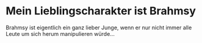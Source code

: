 # Mein Lieblingscharakter ist Brahmsy

Brahmsy ist eigentlich ein ganz lieber Junge, wenn er nur nicht immer alle Leute um sich herum manipulieren würde...

